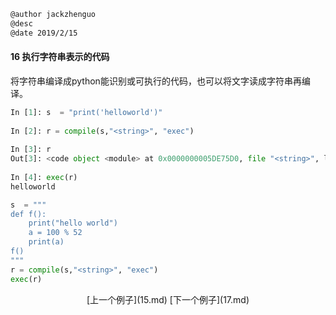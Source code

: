 ```markdown
@author jackzhenguo
@desc 
@date 2019/2/15
```

#### 16 执行字符串表示的代码

将字符串编译成python能识别或可执行的代码，也可以将文字读成字符串再编译。

```python
In [1]: s  = "print('helloworld')"
    
In [2]: r = compile(s,"<string>", "exec")
    
In [3]: r
Out[3]: <code object <module> at 0x0000000005DE75D0, file "<string>", line 1>
    
In [4]: exec(r)
helloworld

s  = """
def f():
    print("hello world")
    a = 100 % 52
    print(a)
f()
"""
r = compile(s,"<string>", "exec")
exec(r)
```

<center>[上一个例子](15.md)    [下一个例子](17.md)</center>
